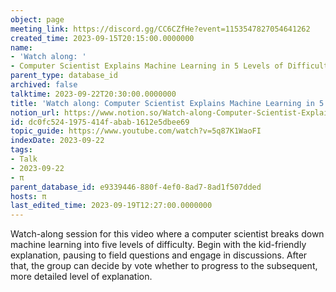 ```yaml
---
object: page
meeting_link: https://discord.gg/CC6CZfHe?event=1153547827054641262
created_time: 2023-09-15T20:15:00.0000000
name:
- 'Watch along: '
- Computer Scientist Explains Machine Learning in 5 Levels of Difficulty | WIRED
parent_type: database_id
archived: false
talktime: 2023-09-22T20:30:00.0000000
title: 'Watch along: Computer Scientist Explains Machine Learning in 5 Levels of Difficulty | WIRED'
notion_url: https://www.notion.so/Watch-along-Computer-Scientist-Explains-Machine-Learning-in-5-Levels-of-Difficulty-WIRED-dc0fc5241975414fabab1612e5dbee69
id: dc0fc524-1975-414f-abab-1612e5dbee69
topic_guide: https://www.youtube.com/watch?v=5q87K1WaoFI
indexDate: 2023-09-22
tags:
- Talk
- 2023-09-22
- π
parent_database_id: e9339446-880f-4ef0-8ad7-8ad1f507dded
hosts: π
last_edited_time: 2023-09-19T12:27:00.0000000
---
```



Watch-along session for this video where a computer scientist breaks down machine learning into five levels of difficulty.
Begin with the kid-friendly explanation, pausing to field questions and engage in discussions. After that, the group can decide by vote whether to progress to the subsequent, more detailed level of explanation.

























